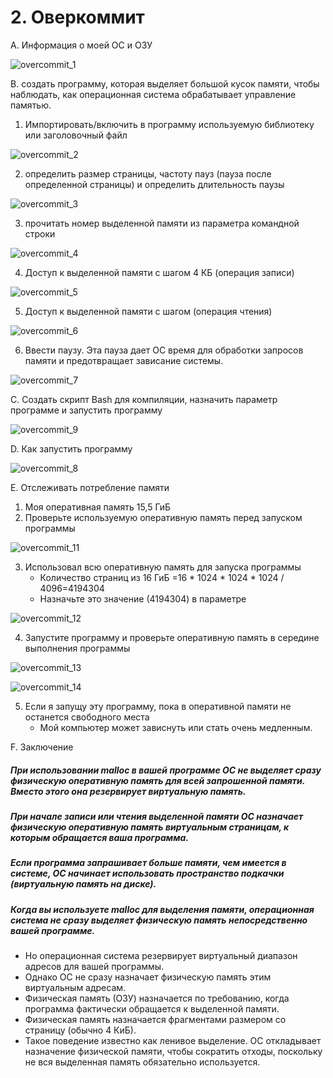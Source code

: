 # 2. Оверкоммит

A. Информация о моей ОС и ОЗУ


![overcommit_1](https://github.com/user-attachments/assets/7e604534-7194-4495-a51a-ffa18b1f99cf)


B. создать программу, которая выделяет большой кусок памяти, чтобы наблюдать, как операционная система обрабатывает управление памятью.
   1. Импортировать/включить в программу используемую библиотеку или заголовочный файл


![overcommit_2](https://github.com/user-attachments/assets/fb91ef6f-a224-4fe1-b99a-a255a926f6d3)

   2. определить размер страницы, частоту пауз (пауза после определенной страницы) и определить длительность паузы


![overcommit_3](https://github.com/user-attachments/assets/9a103a92-f841-44fa-bb92-e2885a085612)


   3. прочитать номер выделенной памяти из параметра командной строки


![overcommit_4](https://github.com/user-attachments/assets/baed21dd-1682-4457-bf6a-da365432cde7)


   4. Доступ к выделенной памяти с шагом 4 КБ (операция записи)


![overcommit_5](https://github.com/user-attachments/assets/3a87be6b-c274-4d26-a4dd-42c84aabdbfd)


   5. Доступ к выделенной памяти с шагом (операция чтения)


![overcommit_6](https://github.com/user-attachments/assets/07fe0042-9703-4c12-9522-b01af54754b9)


   6. Ввести паузу. Эта пауза дает ОС время для обработки запросов памяти и предотвращает зависание системы.



![overcommit_7](https://github.com/user-attachments/assets/9dab9918-6fa8-4553-b32d-51a7e9750df9)


C. Создать скрипт Bash для компиляции, назначить параметр программе и запустить программу


![overcommit_9](https://github.com/user-attachments/assets/d64b24e8-e7bf-458e-a2bc-68e6125e3536)


D. Как запустить программу


![overcommit_8](https://github.com/user-attachments/assets/d418dbb9-4d65-4b0b-9990-f7037ec4ec02)


E. Отслеживать потребление памяти
   1. Моя оперативная память 15,5 ГиБ
   2. Проверьте используемую оперативную память перед запуском программы

![overcommit_11](https://github.com/user-attachments/assets/41a5383e-4cb4-47f8-9cc7-8cbfeb1b34a6)

   3. Использовал всю оперативную память для запуска программы
      - Количество страниц из 16 ГиБ =16 * 1024 * 1024 * 1024 / 4096=4194304
      - Назначьте это значение (4194304) в параметре
     
![overcommit_12](https://github.com/user-attachments/assets/3aac9625-a576-4c8f-8dda-75571beaa0bf)


   4. Запустите программу и проверьте оперативную память в середине выполнения программы

![overcommit_13](https://github.com/user-attachments/assets/1a721ef5-6095-48a7-b1b9-8bd4a8b2e551)


![overcommit_14](https://github.com/user-attachments/assets/a674312e-e3f0-46c4-b942-d3e1847cc54c)



   5. Если я запущу эту программу, пока в оперативной памяти не останется свободного места
      - Мой компьютер может зависнуть или стать очень медленным.
     

F. Заключение
##### При использовании malloc в вашей программе ОС не выделяет сразу физическую оперативную память для всей запрошенной памяти. Вместо этого она резервирует виртуальную память.
##### При начале записи или чтения выделенной памяти ОС назначает физическую оперативную память виртуальным страницам, к которым обращается ваша программа.
##### Если программа запрашивает больше памяти, чем имеется в системе, ОС начинает использовать пространство подкачки (виртуальную память на диске).
##### Когда вы используете malloc для выделения памяти, операционная система не сразу выделяет физическую память непосредственно вашей программе.
   - Но операционная система резервирует виртуальный диапазон адресов для вашей программы.
   - Однако ОС не сразу назначает физическую память этим виртуальным адресам.
   - Физическая память (ОЗУ) назначается по требованию, когда программа фактически обращается к выделенной памяти.
   - Физическая память назначается фрагментами размером со страницу (обычно 4 КиБ).
   - Такое поведение известно как ленивое выделение. ОС откладывает назначение физической памяти, чтобы сократить отходы, поскольку не вся выделенная память обязательно используется.
